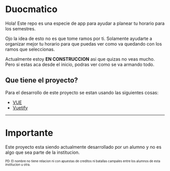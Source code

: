 # Duocmatico

Hola! Este repo es una especie de app para ayudar a planear tu horario para los semestres.

Ojo la idea de esto no es que tome ramos por ti. Solamente ayudarte a organizar mejor tu horario para que puedas ver como va quedando con los ramos que seleccionas.

Actualmente estoy **EN CONSTRUCCION** asi que quizas no veas mucho. Pero si estas aca desde el inicio, podras ver como se va armando todo.

## Que tiene el proyecto?
Para el desarrollo de este proyecto se estan usando las siguientes cosas:

- [VUE](https://vuejs.org/)
- [Vuetify](https://vuetifyjs.com)

---
# Importante
Este proyecto esta siendo actualmente desarrollado por un alumno y no es algo que sea parte de la institucion.

<small>
  <small>
    PD: El nombre no tiene relacion ni con apuestas de creditos ni batallas campales entre los alumnos de esta institucion u otra.
  </small>
</small>
